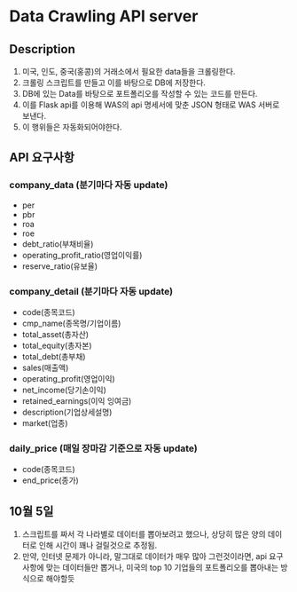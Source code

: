 # Data Crawling API server

## Description

1. 미국, 인도, 중국(홍콩)의 거래소에서 필요한 data들을 크롤링한다.
2. 크롤링 스크립트를 만들고 이를 바탕으로 DB에 저장한다.
3. DB에 있는 Data를 바탕으로 포트폴리오를 작성할 수 있는 코드를 만든다.
4. 이를 Flask api를 이용해 WAS의 api 명세서에 맞춘 JSON 형태로 WAS 서버로 보낸다.
5. 이 행위들은 자동화되어야한다.

## API 요구사항

### company_data (분기마다 자동 update)

- per
- pbr
- roa
- roe
- debt_ratio(부채비율)
- operating_profit_ratio(영업이익률)
- reserve_ratio(유보율)

### company_detail (분기마다 자동 update)

- code(종목코드)
- cmp_name(종목명/기업이름)
- total_asset(총자산)
- total_equity(총자본)
- total_debt(총부채)
- sales(매출액)
- operating_profit(영업이익)
- net_income(당기손이익)
- retained_earnings(이익 잉여금)
- description(기업상세설명)
- market(업종)

### daily_price (매일 장마감 기준으로 자동 update)

- code(종목코드)
- end_price(종가)

## 10월 5일

1. 스크립트를 짜서 각 나라별로 데이터를 뽑아보려고 했으나, 상당히 많은 양의 데이터로 인해 시간이 꽤나 걸릴것으로 추정됨.
2. 만약, 인터넷 문제가 아니라, 말그대로 데이터가 매우 많아 그런것이라면, api 요구 사항에 맞는 데이터들만 뽑거나, 미국의 top 10 기업들의 포트폴리오를 뽑아내는 방식으로 해야할듯
